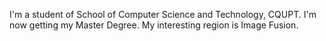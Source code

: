 I'm a student of School of Computer Science and Technology, CQUPT. I'm now getting my Master Degree. My interesting region is Image Fusion.
